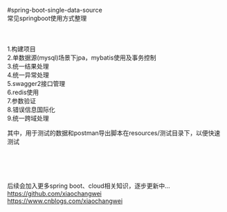 #spring-boot-single-data-source
<br/>
常见springboot使用方式整理
<br/><br/><br/><br/>
1.构建项目<br/>
2.单数据源(mysql)场景下jpa，mybatis使用及事务控制<br/>
3.统一结果处理<br/>
4.统一异常处理<br/>
5.swagger2接口管理<br/>
6.redis使用<br/>
7.参数验证<br/>
8.错误信息国际化<br/>
9.统一跨域处理<br/>

其中，用于测试的数据和postman导出脚本在resources/测试目录下，以便快速测试<br/>


<br/><br/><br/><br/>
后续会加入更多spring boot、cloud相关知识，逐步更新中...
<br/>https://github.com/xiaochangwei
<br/>https://www.cnblogs.com/xiaochangwei
